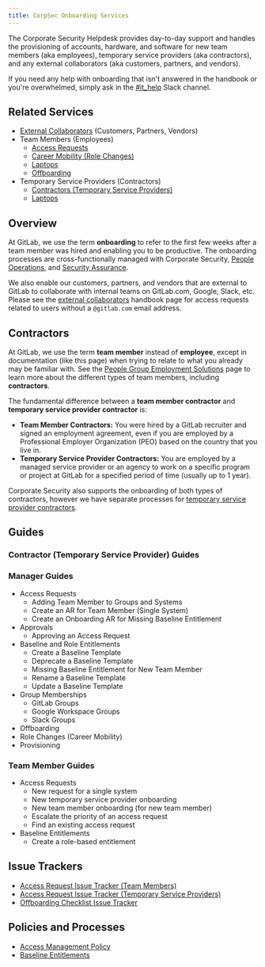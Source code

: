 ```yaml
---
title: CorpSec Onboarding Services
---
```


The Corporate Security Helpdesk provides day-to-day support and handles the provisioning of accounts, hardware, and software for new team members (aka employees), temporary service providers (aka contractors), and any external collaborators (aka customers, partners, and vendors).

If you need any help with onboarding that isn't answered in the handbook or you're overwhelmed, simply ask in the [#it_help](https://gitlab.enterprise.slack.com/archives/CK4EQH50E) Slack channel.

## Related Services

- [External Collaborators](/handbook/security/corporate/services/external-collaborators) (Customers, Partners, Vendors)
- Team Members (Employees)
  - [Access Requests](/handbook/security/corporate/services/access-requests)
  - [Career Mobility (Role Changes)](/handbook/security/corporate/services/role-changes)
  - [Laptops](/handbook/security/corporate/services/laptops)
  - [Offboarding](/handbook/security/corporate/services/offboarding)
- Temporary Service Providers (Contractors)
  - [Contractors (Temporary Service Providers)](/handbook/security/corporate/services/temporary-users)
  - [Laptops](/handbook/security/corporate/services/temporary-users/laptops)

## Overview

At GitLab, we use the term **onboarding** to refer to the first few weeks after a team member was hired and enabling you to be productive. The onboarding processes are cross-functionally managed with Corporate Security, [People Operations](/handbook/people-group/general-onboarding/), and [Security Assurance](/handbook/security/security-assurance/).

We also enable our customers, partners, and vendors that are external to GitLab to collaborate with internal teams on GitLab.com, Google, Slack, etc. Please see the [external collaborators](/handbook/security/corporate/services/external-collaborators) handbook page for access requests related to users without a `@gitlab.com` email address.

## Contractors

At GitLab, we use the term **team member** instead of **employee**, except in documentation (like this page) when trying to relate to what you already may be familiar with. See the [People Group Employment Solutions](/handbook/people-group/employment-solutions/#team-member-types-at-gitlab) page to learn more about the different types of team members, including **contractors**.

The fundamental difference between a **team member contractor** and **temporary service provider contractor** is:

- **Team Member Contractors:** You were hired by a GitLab recruiter and signed an employment agreement, even if you are employed by a Professional Employer Organization (PEO) based on the country that you live in.
- **Temporary Service Provider Contractors:** You are employed by a managed service provider or an agency to work on a specific program or project at GitLab for a specified period of time (usually up to 1 year).

Corporate Security also supports the onboarding of both types of contractors, however we have separate processes for [temporary service provider contractors](/handbook/security/corporate/services/temporary-users).

## Guides

### Contractor (Temporary Service Provider) Guides

### Manager Guides

- Access Requests
  - Adding Team Member to Groups and Systems
  - Create an AR for Team Member (Single System)
  - Create an Onboarding AR for Missing Baseline Entitlement
- Approvals
  - Approving an Access Request
- Baseline and Role Entitlements
  - Create a Baseline Template
  - Deprecate a Baseline Template
  - Missing Baseline Entitlement for New Team Member
  - Rename a Baseline Template
  - Update a Baseline Template
- Group Memberships
  - GitLab Groups
  - Google Workspace Groups
  - Slack Groups
- Offboarding
- Role Changes (Career Mobility)
- Provisioning

### Team Member Guides

- Access Requests
  - New request for a single system
  - New temporary service provider onboarding
  - New team member onboarding (for new team member)
  - Escalate the priority of an access request
  - Find an existing access request
- Baseline Entitlements
  - Create a role-based entitlement

## Issue Trackers

- [Access Request Issue Tracker (Team Members)](https://gitlab.com/gitlab-com/team-member-epics/access-requests/-/issues)
- [Access Request Issue Tracker (Temporary Service Providers)](https://gitlab.com/gitlab-com/temporary-service-providers/lifecycle/-/issues)
- [Offboarding Checklist Issue Tracker](https://gitlab.com/gitlab-com/team-member-epics/employment/-/issues/?sort=created_date&state=opened&label_name%5B%5D=offboarding&first_page_size=20)

## Policies and Processes

- [Access Management Policy](/handbook/security/security-and-technology-policies/access-management-policy/)
- [Baseline Entitlements](https://internal.gitlab.com/handbook/security/corporate/end-user-services/access-request/baseline-entitlements/)
